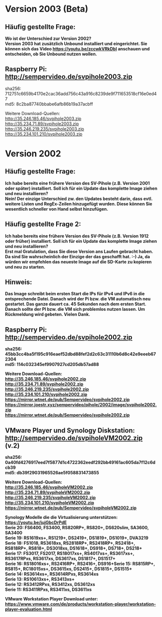 # Version 2003 (Beta)

## Häufig gestellte Frage: 
<b>Wo ist der Unterschied zur Version 2002?<br>
Version 2003 hat zusätzlich Unbound installiert und eingerichtet. Sie können sich das Video https://youtu.be/zccwkVRkDbI anschauen und entscheiden, ob Sie Unbound nutzen wollen.</b>
<br>
## Raspberry Pi: http://sempervideo.de/svpihole2003.zip

sha256: 712751c6659b4170e2cac36add756c43a916c8239de9f711653518cf16e0ed47<br>
md5: 8c2ba87740bbabe6afb86b19a37acbff  <br>  

Weitere Download-Quellen:<br>
http://35.246.185.46/svpihole2003.zip<br>
http://35.234.71.89/svpihole2003.zip<br>
http://35.246.219.235/svpihole2003.zip<br>
http://35.234.101.210/svpihole2003.zip<br>

# Version 2002

## Häufig gestellte Frage: 
<b>Ich habe bereits eine frühere Version des SV-Pihole (z.B. Version 2001 oder später) installiert. Soll ich für ein Update das komplette Image ziehen und neu installieren?
<br>
Nein! Der einzige Unterschied zw. den Updates besteht darin, dass evtl. weitere Listen und RegEx-Zeilen hinzugefügt wurden. Diese können Sie wesentlich schneller von Hand selbst hinzufügen.</b>

## Häufig gestellte Frage 2: 
<b>Ich habe bereits eine frühere Version des SV-Pihole (z.B. Version 1912 oder früher) installiert. Soll ich für ein Update das komplette Image ziehen und neu installieren?
<br>
Erst mal Gratulation, dass Sie diese Version ans Laufen gebracht haben. Da sind Sie wahrscheinlich der Einzige der das geschafft hat. :-) Ja, da würden wir empfehlen das neueste Image auf die SD-Karte zu kopieren und neu zu starten.

## Hinweis:
<b>Das Image schreibt beim ersten Start die IPs für IPv4 und IPv6 in die entsprechende Datei. Danach wird der Pi bzw. die VM automatisch neu gestartet. Das ganze dauert ca. 45 Sekunden nach dem ersten Start. Danach sollte der PI bzw. die VM sich problemlos nutzen lassen. Um Rückmeldung wird gebeten. Vielen Dank.</b>

## Raspberry Pi: http://sempervideo.de/svpihole2002.zip

sha256: 45bb3cc4ba5f195c916eaef52dbd88fef2d2c63c31110b6d8c42e9eeeb672304<br>
md5: 114c032345ef9907927cd205db57ad88<br>  

Weitere Download-Quellen:<br>
http://35.246.185.46/svpihole2002.zip<br>
http://35.234.71.89/svpihole2002.zip<br>
http://35.246.219.235/svpihole2002.zip<br>
http://35.234.101.210/svpihole2002.zip<br>
https://mirror.wtnet.de/pub/Sempervideo/svpihole2002.zip<br>
https://mirror.joestr.xyz/sempervideo/pihole/2002/image/svpihole2002.zip<br>
https://mirror.wtnet.de/pub/Sempervideo/svpihole2002.zip<br>

## VMware Player und Synology Diskstation: http://sempervideo.de/svpiholeVM2002.zip (v.2)

sha256: 0a40fd4276917eed7f5877d1c4722362eedf292bb49161ac605da7f12c6dcb39<br>
md5: db39f29031965526ae5f058831473855  <br>

Weitere Download-Quellen:<br>
http://35.246.185.46/svpiholeVM2002.zip<br>
http://35.234.71.89/svpiholeVM2002.zip<br>
http://35.246.219.235/svpiholeVM2002.zip<br>
http://35.234.101.210/svpiholeVM2002.zip<br>
https://mirror.wtnet.de/pub/Sempervideo/svpiholeVM2002.zip<br>



Synology Modelle die die Virtualisierung unterstützen: https://youtu.be/jujGbcDrPdE <br>
Serie 20: FS6400, FS3400, RS820RP+, RS820+, DS620slim, SA3600, SA3400<br>
Serie 19: RS1619xs+, RS1219+, DS2419+, DS1819+, DS1019+, DVA3219<br>
Serie 18: FS1018, RS3618xs, RS2818RP+, RS2418RP+, RS2418+, RS818RP+, RS818+, DS3018xs, DS1618+, DS918+, DS718+, DS218+<br>
Serie 17: FS3017, FS2017, RS18017xs+, RS4017xs+, RS3617xs+, RS3617RPxs, RS3617xs, DS3617xs, DS1817+, DS1517+<br>
Serie 16: RS18016xs+, RS2416RP+, RS2416+, DS916+Serie 15: RS815RP+, RS815+, RC18015xs+, DS3615xs, DS2415+, DS1815+, DS1515+<br>
Serie 14: RS3614xs+, RS3614RPxs, RS3614xs<br>
Serie 13: RS10613xs+, RS3413xs+<br>
Serie 12: RS3412RPxs, RS3412xs, DS3612xs<br>
Serie 11: RS3411RPxs, RS3411xs, DS3611xs<br>

VMware Workstation Player Download unter: https://www.vmware.com/de/products/workstation-player/workstation-player-evaluation.html

